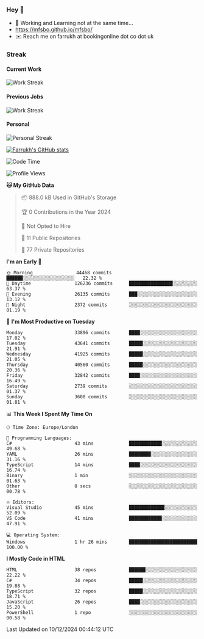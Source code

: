 ### Hey 👋

- 🏃 Working and Learning not at the same time...
- https://mfsbo.github.io/mfsbo/
- ✉️ Reach me on farrukh at bookingonline dot co dot uk

### Streak
#### Current Work
![Work Streak](https://streak-stats.demolab.com/?user=mfsbo)
#### Previous Jobs
![Work Streak](https://streak-stats.demolab.com/?user=farrukhcw)
#### Personal
![Personal Streak](https://streak-stats.demolab.com/?user=farrukhsubhani)

[![Farrukh's GitHub stats](https://github-readme-stats.vercel.app/api?username=mfsbo&hide=stars&count_private=true)](https://github.com/mfsbo/)

<!--START_SECTION:waka-->
![Code Time](http://img.shields.io/badge/Code%20Time-889%20hrs%2029%20mins-blue)

![Profile Views](http://img.shields.io/badge/Profile%20Views-0-blue)

**🐱 My GitHub Data** 

> 📦 888.0 kB Used in GitHub's Storage 
 > 
> 🏆 0 Contributions in the Year 2024
 > 
> 🚫 Not Opted to Hire
 > 
> 📜 11 Public Repositories 
 > 
> 🔑 77 Private Repositories 
 > 
**I'm an Early 🐤** 

```text
🌞 Morning                44468 commits       ██████░░░░░░░░░░░░░░░░░░░   22.32 % 
🌆 Daytime                126236 commits      ████████████████░░░░░░░░░   63.37 % 
🌃 Evening                26135 commits       ███░░░░░░░░░░░░░░░░░░░░░░   13.12 % 
🌙 Night                  2372 commits        ░░░░░░░░░░░░░░░░░░░░░░░░░   01.19 % 
```
📅 **I'm Most Productive on Tuesday** 

```text
Monday                   33896 commits       ████░░░░░░░░░░░░░░░░░░░░░   17.02 % 
Tuesday                  43641 commits       █████░░░░░░░░░░░░░░░░░░░░   21.91 % 
Wednesday                41925 commits       █████░░░░░░░░░░░░░░░░░░░░   21.05 % 
Thursday                 40560 commits       █████░░░░░░░░░░░░░░░░░░░░   20.36 % 
Friday                   32842 commits       ████░░░░░░░░░░░░░░░░░░░░░   16.49 % 
Saturday                 2739 commits        ░░░░░░░░░░░░░░░░░░░░░░░░░   01.37 % 
Sunday                   3608 commits        ░░░░░░░░░░░░░░░░░░░░░░░░░   01.81 % 
```


📊 **This Week I Spent My Time On** 

```text
🕑︎ Time Zone: Europe/London

💬 Programming Languages: 
C#                       43 mins             ████████████░░░░░░░░░░░░░   49.68 % 
YAML                     26 mins             ████████░░░░░░░░░░░░░░░░░   31.16 % 
TypeScript               14 mins             ████░░░░░░░░░░░░░░░░░░░░░   16.74 % 
Binary                   1 min               ░░░░░░░░░░░░░░░░░░░░░░░░░   01.63 % 
Other                    0 secs              ░░░░░░░░░░░░░░░░░░░░░░░░░   00.78 % 

🔥 Editors: 
Visual Studio            45 mins             █████████████░░░░░░░░░░░░   52.09 % 
VS Code                  41 mins             ████████████░░░░░░░░░░░░░   47.91 % 

💻 Operating System: 
Windows                  1 hr 26 mins        █████████████████████████   100.00 % 
```

**I Mostly Code in HTML** 

```text
HTML                     38 repos            ██████░░░░░░░░░░░░░░░░░░░   22.22 % 
C#                       34 repos            █████░░░░░░░░░░░░░░░░░░░░   19.88 % 
TypeScript               32 repos            █████░░░░░░░░░░░░░░░░░░░░   18.71 % 
JavaScript               26 repos            ████░░░░░░░░░░░░░░░░░░░░░   15.20 % 
PowerShell               1 repo              ░░░░░░░░░░░░░░░░░░░░░░░░░   00.58 % 
```




 Last Updated on 10/12/2024 00:44:12 UTC
<!--END_SECTION:waka-->
<!--
**mfsbo/mfsbo** is a ✨ _special_ ✨ repository because its `README.md` (this file) appears on your GitHub profile.

Here are some ideas to get you started:

- 🔭 I’m currently working on ...
- 🌱 I’m currently learning ...
- 👯 I’m looking to collaborate on ...
- 🤔 I’m looking for help with ...
- 💬 Ask me about ...
- 📫 How to reach me: ...
- 😄 Pronouns: ...
- ⚡ Fun fact: ...
-->
